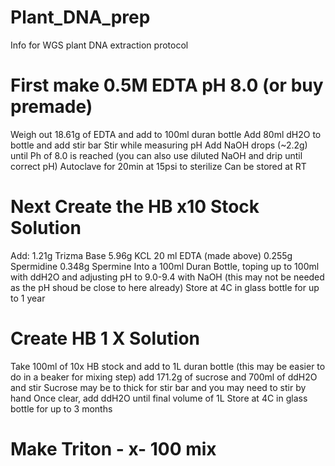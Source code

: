 # Plant_DNA_prep
Info for WGS plant DNA extraction protocol

# First make 0.5M EDTA pH 8.0 (or buy premade)
  Weigh out 18.61g of EDTA and add to 100ml duran bottle 
  Add 80ml dH2O to bottle and add stir bar
  Stir while measuring pH 
  Add NaOH drops (~2.2g) until Ph of 8.0 is reached (you can also use diluted NaOH and drip until correct pH) 
  Autoclave for 20min at 15psi to sterilize 
  Can be stored at RT 
  
# Next Create the HB x10 Stock Solution 
  Add: 
    1.21g Trizma Base
    5.96g KCL 
    20 ml EDTA (made above)
    0.255g Spermidine
    0.348g Spermine 
  Into a 100ml Duran Bottle, toping up to 100ml with ddH2O and adjusting pH to 9.0-9.4 with NaOH (this may not be needed as the pH shoud be close to here already)
  Store at 4C in glass bottle for up to 1 year 
  
# Create HB 1 X Solution 
  Take 100ml of 10x HB stock and add to 1L duran bottle (this may be easier to do in a beaker for mixing step)
  add 171.2g of sucrose and 700ml of ddH2O and stir 
  Sucrose may be to thick for stir bar and you may need to stir by hand 
  Once clear, add ddH2O until final volume of 1L 
  Store at 4C in glass bottle for up to 3 months
   
# Make Triton - x- 100 mix 
  
